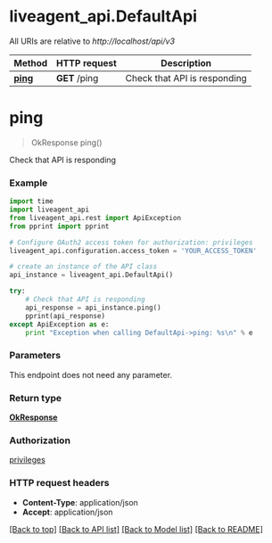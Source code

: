# liveagent_api.DefaultApi

All URIs are relative to *http://localhost/api/v3*

Method | HTTP request | Description
------------- | ------------- | -------------
[**ping**](DefaultApi.md#ping) | **GET** /ping | Check that API is responding


# **ping**
> OkResponse ping()

Check that API is responding

### Example 
```python
import time
import liveagent_api
from liveagent_api.rest import ApiException
from pprint import pprint

# Configure OAuth2 access token for authorization: privileges
liveagent_api.configuration.access_token = 'YOUR_ACCESS_TOKEN'

# create an instance of the API class
api_instance = liveagent_api.DefaultApi()

try: 
    # Check that API is responding
    api_response = api_instance.ping()
    pprint(api_response)
except ApiException as e:
    print "Exception when calling DefaultApi->ping: %s\n" % e
```

### Parameters
This endpoint does not need any parameter.

### Return type

[**OkResponse**](OkResponse.md)

### Authorization

[privileges](../README.md#privileges)

### HTTP request headers

 - **Content-Type**: application/json
 - **Accept**: application/json

[[Back to top]](#) [[Back to API list]](../README.md#documentation-for-api-endpoints) [[Back to Model list]](../README.md#documentation-for-models) [[Back to README]](../README.md)

